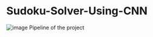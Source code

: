 # Sudoku-Solver-Using-CNN
![image](https://user-images.githubusercontent.com/74729526/176958388-6bd6a2b0-6bc1-47c0-8506-335f4e4764cc.png)
                                      Pipeline of the project 
